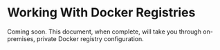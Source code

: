 # Working With Docker Registries

Coming soon.
This document, when complete, will take you through on-premises, private Docker registry configuration.


